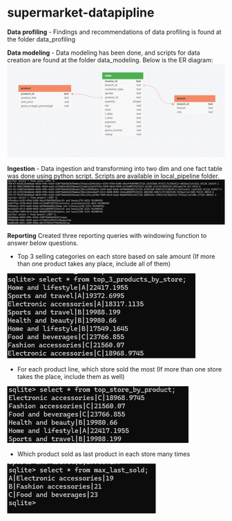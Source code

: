 # supermarket-datapipline 

**Data profiling** - Findings and recommendations of data profiling is found at the folder data_profiling <br>

**Data modeling** - Data modeling has been done, and scripts for data creation are found at the folder data_modeling. Below is the ER diagram:
![image info](./data_modeling/images/ER_diagram.png)

**Ingestion** - Data ingestion and transforming into two dim and one fact table was done using python script. Scripts are available in local_pipeline folder.
![image info](./local_pipeline/images/data_load.png)

**Reporting**
Created three reporting queries with windowing function to answer below questions.

- Top 3 selling categories on each store based on sale amount (If more than one product takes any place, include all of them)

![image info](./local_pipeline/images/result-1.png)

- For each product line, which store sold the most (If more than one store takes the place, include them as well)

![image info](./local_pipeline/images/result-2.png)

- Which product sold as last product in each store many times

![image info](./local_pipeline/images/result-3.png)